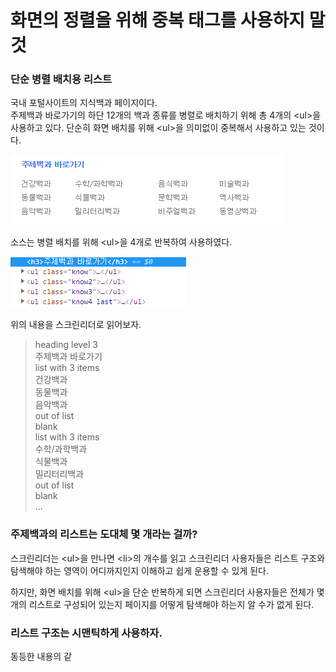 # 화면의 정렬을 위해 중복 태그를 사용하지 말 것

### 단순 병렬 배치용 리스트

국내 포털사이트의 지식백과 페이지이다.  
주제백과 바로가기의 하단 12개의 백과 종류를 병렬로 배치하기 위해 총 4개의 &lt;ul&gt;을 사용하고 있다. 단순히 화면 배치를 위해 &lt;ul&gt;을 의미없이 중복해서 사용하고 있는 것이다.

![](../../.gitbook/assets/image%20%284%29.png)

소스는 병렬 배치를 위해 &lt;ul&gt;을 4개로 반복하여 사용하였다.

![](../../.gitbook/assets/image%20%286%29.png)

위의 내용을 스크린리더로 읽어보자.

> heading level 3  
> 주제백과 바로가기  
> list with 3 items  
> 건강백과  
> 동물백과  
> 음악백과  
> out of list  
> blank  
> list with 3 items   
> 수학/과학백과  
> 식물백과   
> 밀리터리백과   
> out of list   
> blank  
> ...

### 주제백과의 리스트는 도대체 몇 개라는 걸까?

스크린리더는 &lt;ul&gt;을 만나면 &lt;li&gt;의 개수를 읽고 스크린리더 사용자들은 리스트 구조와 탐색해야 하는 영역이 어디까지인지 이해하고 쉽게 운용할 수 있게 된다.

하지만, 화면 배치를 위해 &lt;ul&gt;을 단순 반복하게 되면 스크린리더 사용자들은 전체가 몇 개의 리스트로 구성되어 있는지 페이지를 어떻게 탐색해야 하는지 알 수가 없게 된다.

### 리스트 구조는 시맨틱하게 사용하자.

동등한 내용의 같

